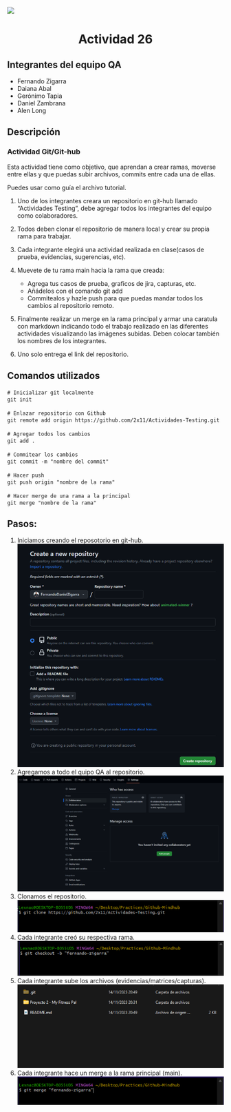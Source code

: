 [![](https://presenterse.com/wp-content/uploads/2021/06/maxresdefault-4.jpg)](https://mindhubweb.com/ "Mindhub web")

<strong><center><h1>Actividad 26</h1></center></strong>

## Integrantes del equipo QA
 * Fernando Zigarra
 * Daiana Abal
 * Gerónimo Tapia
 * Daniel Zambrana
 * Alen Long

## Descripción

### Actividad Git/Git-hub

Esta actividad tiene como objetivo, que aprendan a crear ramas, moverse entre ellas y que puedas subir archivos, commits entre cada una de ellas.

Puedes usar como guía el archivo tutorial.

1. Uno de los integrantes creara un repositorio en git-hub llamado “Actividades Testing”, debe agregar todos los integrantes del equipo como colaboradores.
2. Todos deben clonar el repositorio de manera local y crear su propia rama para trabajar.
3. Cada integrante elegirá una actividad realizada en clase(casos de prueba, evidencias, sugerencias, etc).
4. Muevete de tu rama main hacia la rama que creada:
    + Agrega tus casos de prueba, graficos de jira, capturas, etc.
    + Añádelos con el comando git add
    + Commitealos y hazle push para que puedas mandar todos los cambios al repositorio remoto.

5. Finalmente realizar un merge en la rama principal y armar una caratula con markdown indicando todo el trabajo realizado en las diferentes actividades visualizando las imágenes subidas. Deben colocar también los nombres de los integrantes.
6. Uno solo entrega el link del repositorio.

## Comandos utilizados

```{r}
# Inicializar git localmente
git init

# Enlazar repositorio con Github
git remote add origin https://github.com/2x11/Actividades-Testing.git

# Agregar todos los cambios
git add .

# Commitear los cambios
git commit -m "nombre del commit"

# Hacer push
git push origin "nombre de la rama"

# Hacer merge de una rama a la principal
git merge "nombre de la rama"
```

## Pasos:
1. Iniciamos creando el reposotorio en git-hub.
    <br>
    <img src="accets/create-repository.png" />
2. Agregamos a todo el quipo QA al repositorio.
    <br>
    <img src="accets/add-people.png" />
3. Clonamos el repositorio.
    <br>
    <img src="accets/clone.png" />
4. Cada integrante creó su respectiva rama.
    <br>
    <img src="accets/branch.png" />
5. Cada integrante sube los archivos (evidencias/matrices/capturas).
    <br>
    <img src="accets/add-files.png" />
6. Cada integrante hace un merge a la rama principal (main).
    <br>
    <img src="accets/merge.png" />
